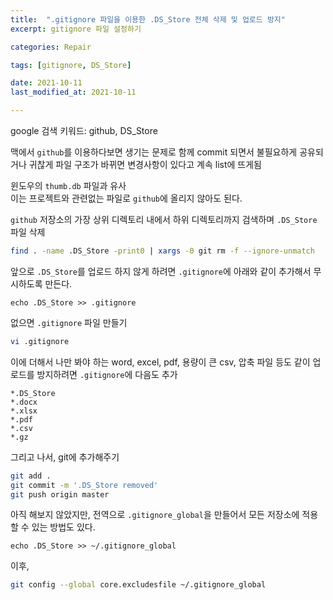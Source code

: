 ```yaml
---
title:  ".gitignore 파일을 이용한 .DS_Store 전체 삭제 및 업로드 방지"
excerpt: gitignore 파일 설정하기

categories: Repair

tags: [gitignore, DS_Store]

date: 2021-10-11
last_modified_at: 2021-10-11

---
```


google 검색 키워드: github, DS_Store

맥에서 `github`를 이용하다보면 생기는 문제로 함께 commit 되면서 불필요하게 공유되거나 귀찮게 파일 구조가 바뀌면 변경사항이 있다고 계속 list에 뜨게됨

윈도우의 `thumb.db` 파일과 유사  
이는 프로젝트와 관련없는 파일로 `github`에 올리지 않아도 된다.

`github` 저장소의 가장 상위 디렉토리 내에서 하위 디렉토리까지 검색하며 `.DS_Store` 파일 삭제

```zsh
find . -name .DS_Store -print0 | xargs -0 git rm -f --ignore-unmatch
```

앞으로 `.DS_Store`를 업로드 하지 않게 하려면 `.gitignore`에 아래와 같이 추가해서 무시하도록 만든다.

```vim
echo .DS_Store >> .gitignore
```

없으면 `.gitignore` 파일 만들기

```zsh
vi .gitignore
```

이에 더해서 나만 봐야 하는 word, excel, pdf, 용량이 큰 csv, 압축 파일 등도 같이 업로드를 방지하려면 `.gitignore`에 다음도 추가

```vim
*.DS_Store
*.docx
*.xlsx
*.pdf
*.csv
*.gz
```

그리고 나서, git에 추가해주기

```zsh
git add .
git commit -m '.DS_Store removed'
git push origin master
```

아직 해보지 않았지만, 전역으로 `.gitignore_global`을 만들어서 모든 저장소에 적용할 수 있는 방법도 있다.

```vim
echo .DS_Store >> ~/.gitignore_global
```

이후,

```zsh
git config --global core.excludesfile ~/.gitignore_global
```
